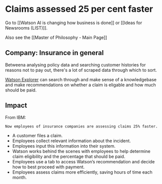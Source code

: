 # Claims assessed 25 per cent faster

Go to [[Watson AI is changing how business is done]] or [[Ideas for Newsrooms (LIST)]]. 

Also see the [[Master of Philosophy - Main Page]]

## Company: Insurance in general

Betweena analysing policy data and searching customer histories for reasons not to pay out, there's a lot of scraped data through which to sort.

[Watson Explorer](https://www.ibm.com/us-en/marketplace/content-analytics) can search through and make sense of a knowledgebase and make recommendations on whether a claim is eligable and how much should be paid.

## Impact

From IBM:

	Now employees of insurance companies are assessing claims 25% faster.
	
- A customer files a claim.
- Employees collect relevant information about the incident.
- Employees input this information into their system.
- Watson works behind the scenes with employees to help determine claim eligibility and the percentage that should be paid.
- Employees use a tab to access Watson’s recommendation and decide how to best proceed with payment.
- Employees assess claims more efficiently, saving hours of time each month.
